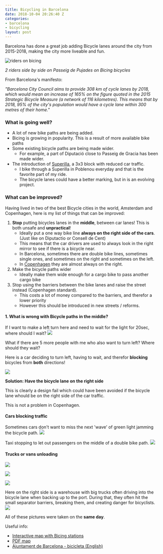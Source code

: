 ```yaml
---
title: Bicycling in Barcelona
date: 2018-10-04 20:26:40 Z
categories:
- barcelona
- bicycling
layout: post
---
```


Barcelona has done a great job adding Bicycle lanes around the city from 2015-2018, making the city more liveable and fun.

![riders on bicing](/assets/2-girls-biking.png)

*2 riders side by side on Passeig de Pujades on Bicing bicycles*

From Barcelona's manifesto:

*"Barcelona City Council aims to provide 308 km of cycle lanes by 2018, which would mean an increase of 165% on the figure quoted in the 2015 Strategic Bicycle Measure (a network of 116 kilometres). This means that by 2018, 95% of the city's population would have a cycle lane within 300 metres of their home."*

### What is going well?
* A lot of new bike paths are being added.
* Bicing is growing in popularity. This is a result of more available bike paths
* Some existing bicycle paths are being made wider.
   * For example, a part of Diputació close to Passeig de Gracia has been made wider.
* The introduction of [Superilla](https://www.youtube.com/watch?v=ZORzsubQA_M), a 3x3 block with reduced car traffic.
   * I bike through a Superilla in Poblenou everyday and that is the favorite part of my ride.
   * The bicycle lanes could have a better marking, but in is an evolving project.

### What can be improved?

Having lived in two of the best Bicycle cities in the world, Amsterdam and Copenhagen, here is my list of things that can be improved:

1. **Stop** putting bicycles lanes in the **middle**, between car lanes! This is both unsafe and **unpractical**!
   * Ideally put a one way bike line **always on the right side of the cars**. (Just like on Diputactio or Consell de Cent)
   * This means that the car drivers are used to always look in the right mirror to see if there is a bicycle near.
   * In Barcelona, sometimes there are double bike lines, sometimes single ones, and sometimes on the right and sometimes on the left.
   * In [Copenhagen](https://en.wikipedia.org/wiki/Cycling_in_Copenhagen) they are almost always on the right.
2. Make the bicycle paths wider
   * Ideally make them wide enough for a cargo bike to pass another cargo bike
3. Stop using the barriers between the bike lanes and raise the street instead (Copenhagen standard).
   * This costs a lot of money compared to the barriers, and therefor a lower priority
   * However this should be introduced in new streets / reforms.


#### 1. What is wrong with Bicycle paths in the middle?

If I want to make a left turn here and need to wait for the light for 20sec, where should I wait?
![](/assets/no-space.png)

What if there are 5 more people with me who also want to turn left? Where should they wait?


Here is a car deciding to turn left, having to wait, and therefor **blocking** bicycles from **both** directions!

![](/assets/bicyclist-annoyed.png)

**Solution: Have the bicycle lane on the right side**

This is clearly a design fail which could have been avoided if the bicycle lane whould be on the right side of the car traffic.

This is not a problem in Copenhagen.

#### Cars blocking traffic
Sometimes cars don't want to miss the next 'wave' of green light jamming the bicycle path.
![](/assets/cars-blocking.png)

Taxi stopping to let out passengers on the middle of a double bike path.
![](/assets/taxi-woman.png)

#### Trucks or vans unloading


![](/assets/truck2-block.png)

![](/assets/van-blocking.png)

![](/assets/van2-blocking.png)

Here on the right side is a warehouse with big trucks often driving into the bicycle lane when backing up to the port.
During that, they often hit the small separator barriers, breaking them, and creating danger for bicyclists.
![](/assets/bikelane-broken-barrier.png)

All of these pictures were taken on the **same day**.

Useful info:
* [Interactive map with Bicing stations](https://w33.bcn.cat/planolBCN/en/guia/act/bike-lane-K023,green-ring-road-K025,30-km/h-zones-K027,cycle-paths-K026,bike-lane-under-construction-K028,bicing-stations-K013,bycicle-parks-K021,car-parks-with-places-for-bycicles-K024/)
* [PDF map](http://ajuntament.barcelona.cat/bicicleta/sites/default/files/Mapa_Carrils_Bici.pdf)
* [Ajuntament de Barcelona - bicicleta (English)](http://ajuntament.barcelona.cat/bicicleta/en)
